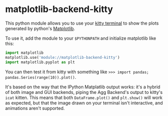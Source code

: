 # matplotlib-backend-kitty

This python module allows you to use your
[kitty terminal](https://github.com/kovidgoyal/kitty)
to show the plots generated by python's
[Matplotlib](https://github.com/matplotlib/matplotlib).

To use it, add the module to your `$PYTHONPATH` and
initialize matplotlib like this:

```python
import matplotlib
matplotlib.use('module://matplotlib-backend-kitty')
import matplotlib.pyplot as plt
```

You can then test it from kitty with something like
`>>> import pandas; pandas.Series(range(10)).plot()`.

It's based on the way that the IPython Matplatlib
output works: it's a hybrid of both image and GUI backends,
piping the Agg Backend's output to kitty's `icat` kitten.
This means that both `DataFrame.plot()` and `plt.show()`
will work as expected, but that the image drawn on your
terminal isn't interactive, and animations aren't supported.

